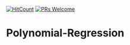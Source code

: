 [![HitCount](http://hits.dwyl.com/swapnanildutta/Polynomial-Regression.svg)](http://hits.dwyl.com/swapnanildutta/Polynomial-Regression)
[![PRs Welcome](https://img.shields.io/badge/PRs-welcome-brightgreen.svg?style=flat-square)](http://makeapullrequest.com) 
# Polynomial-Regression
